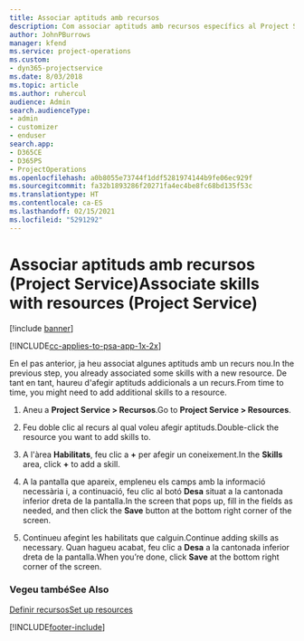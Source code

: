 ```yaml
---
title: Associar aptituds amb recursos
description: Com associar aptituds amb recursos específics al Project Service
author: JohnPBurrows
manager: kfend
ms.service: project-operations
ms.custom:
- dyn365-projectservice
ms.date: 8/03/2018
ms.topic: article
ms.author: ruhercul
audience: Admin
search.audienceType:
- admin
- customizer
- enduser
search.app:
- D365CE
- D365PS
- ProjectOperations
ms.openlocfilehash: a0b8055e73744f1ddf5281974144b9fe06ec929f
ms.sourcegitcommit: fa32b1893286f20271fa4ec4be8fc68bd135f53c
ms.translationtype: HT
ms.contentlocale: ca-ES
ms.lasthandoff: 02/15/2021
ms.locfileid: "5291292"
---
```

# <a name="associate-skills-with-resources-project-service"></a><span data-ttu-id="b372c-103">Associar aptituds amb recursos (Project Service)</span><span class="sxs-lookup"><span data-stu-id="b372c-103">Associate skills with resources (Project Service)</span></span>

[!include [banner](../includes/psa-now-project-operations.md)]

[!INCLUDE[cc-applies-to-psa-app-1x-2x](../includes/cc-applies-to-psa-app-1x-2x.md)]

<span data-ttu-id="b372c-104">En el pas anterior, ja heu associat algunes aptituds amb un recurs nou.</span><span class="sxs-lookup"><span data-stu-id="b372c-104">In the previous step, you already associated some skills with  a new resource.</span></span> <span data-ttu-id="b372c-105">De tant en tant, haureu d'afegir aptituds addicionals a un recurs.</span><span class="sxs-lookup"><span data-stu-id="b372c-105">From time to time, you might need to add additional skills to a resource.</span></span>  
  
1.  <span data-ttu-id="b372c-106">Aneu a **Project Service > Recursos**.</span><span class="sxs-lookup"><span data-stu-id="b372c-106">Go to **Project Service > Resources**.</span></span>  
  
2.  <span data-ttu-id="b372c-107">Feu doble clic al recurs al qual voleu afegir aptituds.</span><span class="sxs-lookup"><span data-stu-id="b372c-107">Double-click the resource you want to add skills to.</span></span>  
  
3.  <span data-ttu-id="b372c-108">A l'àrea **Habilitats**, feu clic a **+** per afegir un coneixement.</span><span class="sxs-lookup"><span data-stu-id="b372c-108">In the **Skills** area, click **+** to add a skill.</span></span>  
  
4.  <span data-ttu-id="b372c-109">A la pantalla que apareix, empleneu els camps amb la informació necessària i, a continuació, feu clic al botó **Desa** situat a la cantonada inferior dreta de la pantalla.</span><span class="sxs-lookup"><span data-stu-id="b372c-109">In the screen that pops up, fill in the fields as needed, and then click the **Save** button at the bottom right corner of the screen.</span></span>  
  
5.  <span data-ttu-id="b372c-110">Continueu afegint les habilitats que calguin.</span><span class="sxs-lookup"><span data-stu-id="b372c-110">Continue adding skills as necessary.</span></span> <span data-ttu-id="b372c-111">Quan hagueu acabat, feu clic a **Desa** a la cantonada inferior dreta de la pantalla.</span><span class="sxs-lookup"><span data-stu-id="b372c-111">When you’re done, click **Save** at the bottom right corner of the screen.</span></span>  
  
### <a name="see-also"></a><span data-ttu-id="b372c-112">Vegeu també</span><span class="sxs-lookup"><span data-stu-id="b372c-112">See Also</span></span>  
 [<span data-ttu-id="b372c-113">Definir recursos</span><span class="sxs-lookup"><span data-stu-id="b372c-113">Set up resources</span></span>](../psa/set-up-resources.md)


[!INCLUDE[footer-include](../includes/footer-banner.md)]